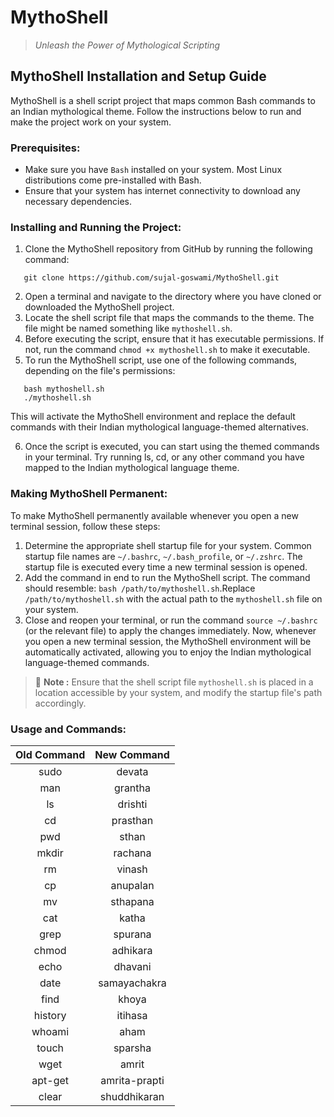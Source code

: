 # MythoShell
> *Unleash the Power of Mythological Scripting*

## MythoShell Installation and Setup Guide
MythoShell is a shell script project that maps common Bash commands to an Indian mythological theme. Follow the instructions below to run and make the project work on your system.

### Prerequisites:
- Make sure you have `Bash` installed on your system. Most Linux distributions come pre-installed with Bash.
- Ensure that your system has internet connectivity to download any necessary dependencies.
 
### Installing and Running the Project:
1. Clone the MythoShell repository from GitHub by running the following command:
```
   git clone https://github.com/sujal-goswami/MythoShell.git
```
2. Open a terminal and navigate to the directory where you have cloned or downloaded the MythoShell project.
3. Locate the shell script file that maps the commands to the theme. The file might be named something like `mythoshell.sh`.
4. Before executing the script, ensure that it has executable permissions. If not, run the command `chmod +x mythoshell.sh` to make it executable.
5. To run the MythoShell script, use one of the following commands, depending on the file's permissions:
```
   bash mythoshell.sh
   ./mythoshell.sh
```
   This will activate the MythoShell environment and replace the default commands with their Indian mythological language-themed alternatives.
   
6. Once the script is executed, you can start using the themed commands in your terminal. Try running ls, cd, or any other command you have mapped to the Indian mythological language theme.

### Making MythoShell Permanent:
To make MythoShell permanently available whenever you open a new terminal session, follow these steps:
1. Determine the appropriate shell startup file for your system. Common startup file names are `~/.bashrc`, `~/.bash_profile`, or `~/.zshrc`. The startup file is executed every time a new terminal session is opened.
2. Add the command in end to run the MythoShell script. The command should resemble: `bash /path/to/mythoshell.sh`.Replace `/path/to/mythoshell.sh` with the actual path to the `mythoshell.sh` file on your system.
3. Close and reopen your terminal, or run the command `source ~/.bashrc` (or the relevant file) to apply the changes immediately.
Now, whenever you open a new terminal session, the MythoShell environment will be automatically activated, allowing you to enjoy the Indian mythological language-themed commands.
> 📝 **Note :** Ensure that the shell script file `mythoshell.sh` is placed in a location accessible by your system, and modify the startup file's path accordingly.

### Usage and Commands:

| Old Command                | New Command                |
|:--------------------------:|:--------------------------:|
| sudo                       | devata                     |
| man                        | grantha                    |
| ls                         | drishti                    |
| cd                         | prasthan                   |
| pwd                        | sthan                      |
| mkdir                      | rachana                    |
| rm                         | vinash                     |
| cp                         | anupalan                   | 
| mv                         | sthapana                   |
| cat                        | katha                      |
| grep                       | spurana                    |
| chmod                      | adhikara                   |
| echo                       | dhavani                    |
| date                       | samayachakra               |
| find                       | khoya                      |
| history                    | itihasa                    |
| whoami                     | aham                       |
| touch                      | sparsha                    |
| wget                       | amrit                      |
| apt-get                    | amrita-prapti              |
| clear                      | shuddhikaran               |
